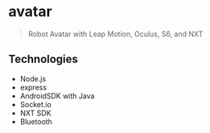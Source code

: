 # avatar
> Robot Avatar with Leap Motion, Oculus, S6, and NXT

## Technologies
- Node.js
- express
- AndroidSDK with Java
- Socket.io
- NXT SDK
- Bluetooth
